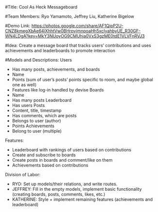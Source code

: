 #Title:
Cool As Heck Messageboard

#Team Members:
Ryo Yamamoto, Jeffrey Liu, Katherine Bigelow

#Demo Link:
 https://photos.google.com/share/AF1QipP2U-CNZ8kmegXbAe64iXhhtVw0BHrpvjmnpoaHh5xcIyahbyUE_R30GF-WN4LDgA?key=MkY3NUoyOG9CMUhja0VxS3gzME0tdE1VLVFnRVJ3

#Idea:
Create a message board that tracks users’ contributions and uses achievements and leaderboards to promote interaction

#Models and Descriptions:
Users
- Has many posts, achievements, and boards
- Name
- Points (sum of user’s posts’ points specific to room, and maybe global one as well)
- Features like log-in handled by devise
Boards
- Name
- Has many posts
Leaderboard
- Has users
Posts
- Content, title, timestamp
- Has comments, which are posts
- Belongs to user (author)
- Points
Achievements
- Belong to user (multiple)

Features:
* Leaderboard with rankings of users based on contributions
* Create and subscribe to boards
* Create posts in boards and comment/like on them
* Achievements based on contributions

Division of Labor:
* RYO: Set up models/their relations, and write routes.
* JEFFREY: Fill in the empty models, implement basic functionality (creating boards, posts, comments, likes, etc.)
* KATHERINE: Style + implement remaining features (achievements and leaderboard)

